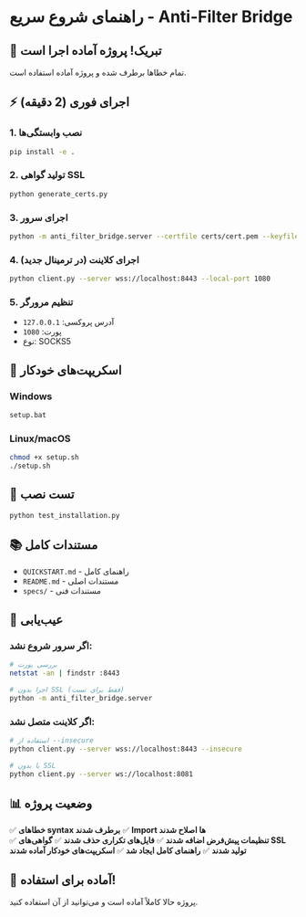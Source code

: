 # راهنمای شروع سریع - Anti-Filter Bridge

## 🎉 تبریک! پروژه آماده اجرا است

تمام خطاها برطرف شده و پروژه آماده استفاده است.

## ⚡ اجرای فوری (2 دقیقه)

### 1. نصب وابستگی‌ها
```bash
pip install -e .
```

### 2. تولید گواهی SSL
```bash
python generate_certs.py
```

### 3. اجرای سرور
```bash
python -m anti_filter_bridge.server --certfile certs/cert.pem --keyfile certs/key.pem
```

### 4. اجرای کلاینت (در ترمینال جدید)
```bash
python client.py --server wss://localhost:8443 --local-port 1080
```

### 5. تنظیم مرورگر
- آدرس پروکسی: `127.0.0.1`
- پورت: `1080`
- نوع: SOCKS5

## 🔧 اسکریپت‌های خودکار

### Windows
```cmd
setup.bat
```

### Linux/macOS
```bash
chmod +x setup.sh
./setup.sh
```

## 🧪 تست نصب
```bash
python test_installation.py
```

## 📚 مستندات کامل
- `QUICKSTART.md` - راهنمای کامل
- `README.md` - مستندات اصلی
- `specs/` - مستندات فنی

## 🐛 عیب‌یابی

### اگر سرور شروع نشد:
```bash
# بررسی پورت
netstat -an | findstr :8443

# اجرا بدون SSL (فقط برای تست)
python -m anti_filter_bridge.server
```

### اگر کلاینت متصل نشد:
```bash
# استفاده از --insecure
python client.py --server wss://localhost:8443 --insecure

# یا بدون SSL
python client.py --server ws://localhost:8081
```

## 📊 وضعیت پروژه

✅ **خطاهای syntax برطرف شدند**
✅ **Import ها اصلاح شدند**  
✅ **تنظیمات پیش‌فرض اضافه شدند**
✅ **فایل‌های تکراری حذف شدند**
✅ **گواهی‌های SSL تولید شدند**
✅ **راهنمای کامل ایجاد شد**
✅ **اسکریپت‌های خودکار آماده شدند**

## 🚀 آماده برای استفاده!

پروژه حالا کاملاً آماده است و می‌توانید از آن استفاده کنید.
